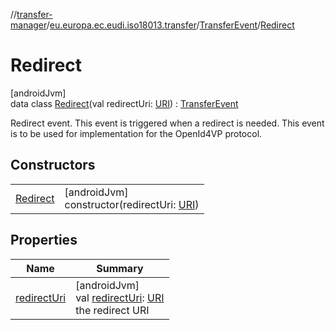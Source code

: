 //[transfer-manager](../../../../index.md)/[eu.europa.ec.eudi.iso18013.transfer](../../index.md)/[TransferEvent](../index.md)/[Redirect](index.md)

# Redirect

[androidJvm]\
data class [Redirect](index.md)(val redirectUri: [URI](https://developer.android.com/reference/kotlin/java/net/URI.html)) : [TransferEvent](../index.md)

Redirect event. This event is triggered when a redirect is needed. This event is to be used for implementation for the OpenId4VP protocol.

## Constructors

| | |
|---|---|
| [Redirect](-redirect.md) | [androidJvm]<br>constructor(redirectUri: [URI](https://developer.android.com/reference/kotlin/java/net/URI.html)) |

## Properties

| Name | Summary |
|---|---|
| [redirectUri](redirect-uri.md) | [androidJvm]<br>val [redirectUri](redirect-uri.md): [URI](https://developer.android.com/reference/kotlin/java/net/URI.html)<br>the redirect URI |
